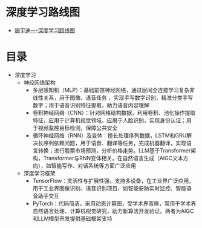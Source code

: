 
# 深度学习路线图
* [唐宇迪---深度学习路线图](https://www.bilibili.com/video/BV1wh9dYBEbM?spm_id_from=333.788.player.switch&vd_source=2e815885181376606e6c241ba03c8907&p=2)

# 目录
* 深度学习
  * 神经网络架构
    * 多层感知机（MLP）：基础前馈神经网络，通过层间全连接学习复杂非线性关系，用于图像、语音任务 ，实现手写数字识别，精准分类手写数字；用于语音识别特征提取，助力语音内容理解
    * 卷积神经网络（CNN）：针对网格结构数据，利用卷积、池化操作提取特征，应用于计算机视觉领域，应用于人脸识别，实现身份认证；用于视频监控目标检测，保障公共安全
    * 循环神经网络（RNN）及变体：擅长处理序列数据，LSTM和GRU解决长序列依赖问题，用于语音、翻译等任务，完成机器翻译，实现语言转换；进行股票市场预测，分析价格走势。LLM基于Transformer架构，Transformer与RNN变体相关，在自然语言生成（AIGC文本方向），如智能写作、对话系统等方面广泛应用
  * 深度学习框架
    * TensorFlow：灵活性与扩展性强，支持多设备，在工业界广泛应用，用于工业界图像识别、语音识别项目，如智能安防实时监控、智能语音助手交互
    * PyTorch：代码简洁，采用动态计算图，受学术界青睐，常用于学术界自然语言处理、计算机视觉研究，助力新算法开发验证。两者为AIGC和LLM模型开发提供基础框架支持
